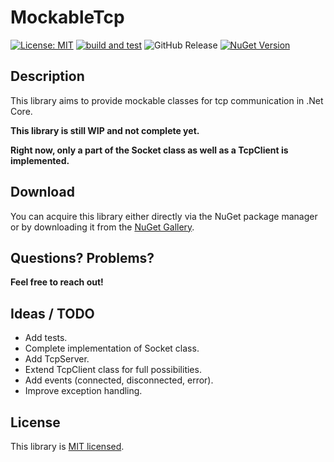 # MockableTcp
[![License: MIT](https://img.shields.io/badge/License-MIT-yellow.svg)](https://opensource.org/licenses/MIT) [![build and test](https://github.com/philipp2604/MockableTcp/actions/workflows/build-and-test.yml/badge.svg)](https://github.com/philipp2604/MockableTcp/actions/workflows/build-and-test.yml) ![GitHub Release](https://img.shields.io/github/v/release/philipp2604/MockableTcp) [![NuGet Version](https://img.shields.io/nuget/v/philipp2604.MockableTcp)](https://www.nuget.org/packages/philipp2604.MockableTcp/)




## Description 
This library aims to provide mockable classes for tcp communication in .Net Core.

**This library is still WIP and not complete yet.**

**Right now, only a part of the Socket class as well as a TcpClient is implemented.**

## Download
You can acquire this library either directly via the NuGet package manager or by downloading it from the [NuGet Gallery](https://www.nuget.org/packages/philipp2604.MockableTcp/).

## Questions? Problems?
**Feel free to reach out!**

## Ideas / TODO
* Add tests.
* Complete implementation of Socket class.
* Add TcpServer.
* Extend TcpClient class for full possibilities.
* Add events (connected, disconnected, error).
* Improve exception handling.

## License
This library is [MIT licensed](https://github.com/philipp2604/MockableTcp/blob/master/LICENSE.txt).